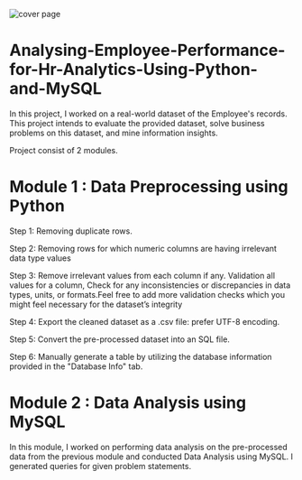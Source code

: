 ![cover page](https://github.com/agujalwar/Analysing-Employee-Performance-for-Hr-Analytics-Using-Python-and-MySQL/assets/125154280/d7f33b88-abe7-4470-bd62-549ecfd5b527)

# Analysing-Employee-Performance-for-Hr-Analytics-Using-Python-and-MySQL
In this project, I worked on a real-world dataset of the Employee's records. This project intends to evaluate the provided dataset, solve business problems on this dataset, and mine information insights. 

Project consist of 2 modules.
# Module 1 : Data Preprocessing using Python

Step 1: Removing duplicate rows.

Step 2: Removing rows for which numeric columns are having irrelevant data type values

Step 3: Remove irrelevant values from each column if any. Validation all values for a column, Check for any inconsistencies or discrepancies in data types, units, or formats.Feel free to add more validation checks which you might feel necessary for the dataset’s integrity

Step 4: Export the cleaned dataset as a .csv file: prefer UTF-8 encoding.

Step 5: Convert the pre-processed dataset into an SQL file.

Step 6: Manually generate a table by utilizing the database information provided in the "Database Info" tab.


# Module 2 : Data Analysis using MySQL
In this module, I worked on performing data analysis on the pre-processed data from the previous module and conducted Data Analysis using MySQL. I generated queries for given problem statements. 
